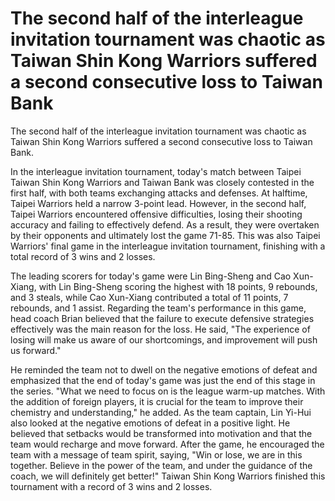 # The second half of the interleague invitation tournament was chaotic as Taiwan Shin Kong Warriors suffered a second consecutive loss to Taiwan Bank 
 The second half of the interleague invitation tournament was chaotic as Taiwan Shin Kong Warriors suffered a second consecutive loss to Taiwan Bank.

In the interleague invitation tournament, today's match between Taipei Taiwan Shin Kong Warriors and Taiwan Bank was closely contested in the first half, with both teams exchanging attacks and defenses. At halftime, Taipei Warriors held a narrow 3-point lead. However, in the second half, Taipei Warriors encountered offensive difficulties, losing their shooting accuracy and failing to effectively defend. As a result, they were overtaken by their opponents and ultimately lost the game 71-85. This was also Taipei Warriors' final game in the interleague invitation tournament, finishing with a total record of 3 wins and 2 losses. 

The leading scorers for today's game were Lin Bing-Sheng and Cao Xun-Xiang, with Lin Bing-Sheng scoring the highest with 18 points, 9 rebounds, and 3 steals, while Cao Xun-Xiang contributed a total of 11 points, 7 rebounds, and 1 assist. Regarding the team's performance in this game, head coach Brian believed that the failure to execute defensive strategies effectively was the main reason for the loss. He said, "The experience of losing will make us aware of our shortcomings, and improvement will push us forward."

He reminded the team not to dwell on the negative emotions of defeat and emphasized that the end of today's game was just the end of this stage in the series. "What we need to focus on is the league warm-up matches. With the addition of foreign players, it is crucial for the team to improve their chemistry and understanding," he added. As the team captain, Lin Yi-Hui also looked at the negative emotions of defeat in a positive light. He believed that setbacks would be transformed into motivation and that the team would recharge and move forward. After the game, he encouraged the team with a message of team spirit, saying, "Win or lose, we are in this together. Believe in the power of the team, and under the guidance of the coach, we will definitely get better!" Taiwan Shin Kong Warriors finished this tournament with a record of 3 wins and 2 losses.